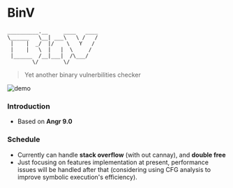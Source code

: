 # BinV


```
__________.__     ____   ____
\______   \__| ___\   \ /   /
 |    |  _/  |/    \   Y   /
 |    |   \  |   |  \     /
 |______  /__|___|  /\___/
        \/        \/
```

> Yet another binary vulnerbilities checker

![demo](/home/izayoi/Gitrepo/BinV/doc/img/demo.png)

### Introduction

- Based on **Angr 9.0**



### Schedule

- Currently can handle **stack overflow** (with out cannay), and **double free**
- Just focusing on features implementation at present, performance issues will be handled after that (considering using CFG analysis to improve symbolic execution's efficiency).